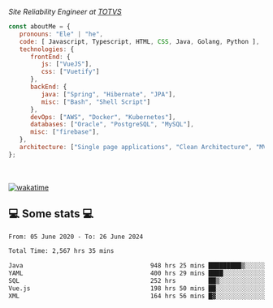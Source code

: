 <p><em>Site Reliability Engineer at <a href="https://www.totvs.com/">TOTVS</a></br>
</em></p>


```javascript
const aboutMe = {
   pronouns: "Ele" | "he",
   code: [ Javascript, Typescript, HTML, CSS, Java, Golang, Python ],
   technologies: {
      frontEnd: {
         js: ["VueJS"],
         css: ["Vuetify"]
      },
      backEnd: {
         java: ["Spring", "Hibernate", "JPA"],
         misc: ["Bash", "Shell Script"]
      },
      devOps: ["AWS", "Docker", "Kubernetes"],
      databases: ["Oracle", "PostgreSQL", "MySQL"],
      misc: ["firebase"],
   },
   architecture: ["Single page applications", "Clean Architecture", "MVC", "Microservices"],
};
```
</br></br>
[![wakatime](https://wakatime.com/badge/user/a3a8ed06-d304-4d6b-bc86-4adc418cdea7.svg)](https://wakatime.com/@a3a8ed06-d304-4d6b-bc86-4adc418cdea7)
<h2>💻 Some stats 💻</h2>

<!--START_SECTION:waka-->

```txt
From: 05 June 2020 - To: 26 June 2024

Total Time: 2,567 hrs 35 mins

Java                                   948 hrs 25 mins █████████▒░░░░░░░░░░░░░░░   36.94 %
YAML                                   400 hrs 29 mins ████░░░░░░░░░░░░░░░░░░░░░   15.60 %
SQL                                    252 hrs         ██▒░░░░░░░░░░░░░░░░░░░░░░   09.82 %
Vue.js                                 198 hrs 50 mins ██░░░░░░░░░░░░░░░░░░░░░░░   07.74 %
XML                                    164 hrs 56 mins █▓░░░░░░░░░░░░░░░░░░░░░░░   06.42 %
```

<!--END_SECTION:waka-->
